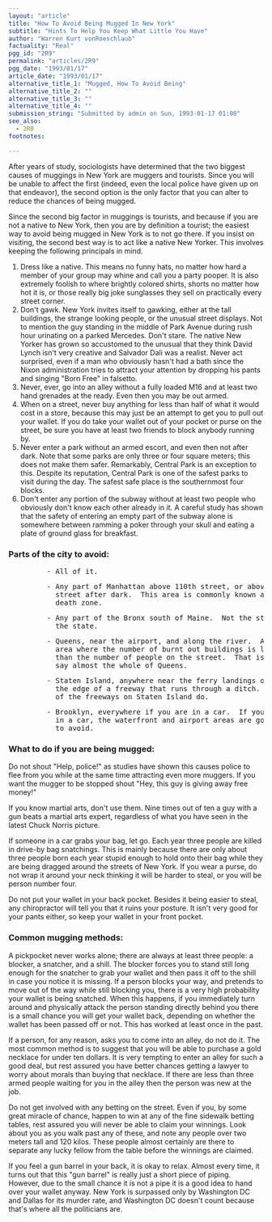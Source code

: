 ```yaml
---
layout: "article"
title: "How To Avoid Being Mugged In New York"
subtitle: "Hints To Help You Keep What Little You Have"
author: "Warren Kurt vonRoeschlaub"
factuality: "Real"
pgg_id: "2R9"
permalink: "articles/2R9"
pgg_date: "1993/01/17"
article_date: "1993/01/17"
alternative_title_1: "Mugged, How To Avoid Being"
alternative_title_2: ""
alternative_title_3: ""
alternative_title_4: ""
submission_string: "Submitted by admin on Sun, 1993-01-17 01:00"
see_also:
  - 2R8
footnotes: 

---
```

<div>
<p>After years of study, sociologists have determined that the two biggest causes of muggings in New York are muggers and tourists. Since you will be unable to affect the first (indeed, even the local police have given up on that endeavor), the second option is the only factor that you can alter to reduce the chances of being mugged.</p>
<p>Since the second big factor in muggings is tourists, and because if you are not a native to New York, then you are by definition a tourist; the easiest way to avoid being mugged in New York is to not go there. If you insist on visiting, the second best way is to act like a native New Yorker. This involves keeping the following principals in mind.</p>
<ol>
<li value="1">Dress like a native. This means no funny hats, no matter how hard a member of your group may whine and call you a party pooper. It is also extremely foolish to where brightly colored shirts, shorts no matter how hot it is, or those really big joke sunglasses they sell on practically every street corner.</li>
<li value="2">Don't gawk. New York invites itself to gawking, either at the tall buildings, the strange looking people, or the unusual street displays. Not to mention the guy standing in the middle of Park Avenue during rush hour urinating on a parked Mercedes. Don't stare. The native New Yorker has grown so accustomed to the unusual that they think David Lynch isn't very creative and Salvador Dali was a realist. Never act surprised, even if a man who obviously hasn't had a bath since the Nixon administration tries to attract your attention by dropping his pants and singing "Born Free" in falsetto.</li>
<li value="3">Never, ever, go into an alley without a fully loaded M16 and at least two hand grenades at the ready. Even then you may be out armed.</li>
<li value="4">When on a street, never buy anything for less than half of what it would cost in a store, because this may just be an attempt to get you to pull out your wallet. If you do take your wallet out of your pocket or purse on the street, be sure you have at least two friends to block anybody running by.</li>
<li value="5">Never enter a park without an armed escort, and even then not after dark. Note that some parks are only three or four square meters; this does not make them safer. Remarkably, Central Park is an exception to this. Despite its reputation, Central Park is one of the safest parks to visit during the day. The safest safe place is the southernmost four blocks.</li>
<li value="6">Don't enter any portion of the subway without at least two people who obviously don't know each other already in it. A careful study has shown that the safety of entering an empty part of the subway alone is somewhere between ramming a poker through your skull and eating a plate of ground glass for breakfast.</li>
</ol>
<h3>Parts of the city to avoid:</h3>
<pre>
         - All of it.
</pre>
<pre>
         - Any part of Manhattan above 110th street, or above 90th
           street after dark.  This area is commonly known as the
           death zone.
</pre>
<pre>
         - Any part of the Bronx south of Maine.  Not the street,
           the state.
</pre>
<pre>
         - Queens, near the airport, and along the river.  Also any
           area where the number of burnt out buildings is larger
           than the number of people on the street.  That is to
           say almost the whole of Queens.
</pre>
<pre>
         - Staten Island, anywhere near the ferry landings or on
           the edge of a freeway that runs through a ditch.  Most
           of the freeways on Staten Island do.
</pre>
<pre>
         - Brooklyn, everywhere if you are in a car.  If you are not
           in a car, the waterfront and airport areas are good places
           to avoid.
</pre>
<h3>What to do if you are being mugged:</h3>
<p>Do not shout "Help, police!" as studies have shown this causes police to flee from you while at the same time attracting even more muggers. If you want the mugger to be stopped shout "Hey, this guy is giving away free money!"</p>
<p>If you know martial arts, don't use them. Nine times out of ten a guy with a gun beats a martial arts expert, regardless of what you have seen in the latest Chuck Norris picture.</p>
<p>If someone in a car grabs your bag, let go. Each year three people are killed in drive-by bag snatchings. This is mainly because there are only about three people born each year stupid enough to hold onto their bag while they are being dragged around the streets of New York. If you wear a purse, do not wrap it around your neck thinking it will be harder to steal, or you will be person number four.</p>
<p>Do not put your wallet in your back pocket. Besides it being easier to steal, any chiropractor will tell you that it ruins your posture. It isn't very good for your pants either, so keep your wallet in your front pocket.</p>
<h3>Common mugging methods:</h3>
<p>A pickpocket never works alone; there are always at least three people: a blocker, a snatcher, and a shill. The blocker forces you to stand still long enough for the snatcher to grab your wallet and then pass it off to the shill in case you notice it is missing. If a person blocks your way, and pretends to move out of the way while still blocking you, there is a very high probability your wallet is being snatched. When this happens, if you immediately turn around and physically attack the person standing directly behind you there is a small chance you will get your wallet back, depending on whether the wallet has been passed off or not. This has worked at least once in the past.</p>
<p>If a person, for any reason, asks you to come into an alley, do not do it. The most common method is to suggest that you will be able to purchase a gold necklace for under ten dollars. It is very tempting to enter an alley for such a good deal, but rest assured you have better chances getting a lawyer to worry about morals than buying that necklace. If there are less than three armed people waiting for you in the alley then the person was new at the job.</p>
<p>Do not get involved with any betting on the street. Even if you, by some great miracle of chance, happen to win at any of the fine sidewalk betting tables, rest assured you will never be able to claim your winnings. Look about you as you walk past any of these, and note any people over two meters tall and 120 kilos. These people almost certainly are there to separate any lucky fellow from the table before the winnings are claimed.</p>
<p>If you feel a gun barrel in your back, it is okay to relax. Almost every time, it turns out that this "gun barrel" is really just a short piece of piping. However, due to the small chance it is not a pipe it is a good idea to hand over your wallet anyway. New York is surpassed only by Washington DC and Dallas for its murder rate, and Washington DC doesn't count because that's where all the politicians are.</p>
</div>
